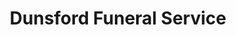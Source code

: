 ---
title: "Dunsford Funeral Service"
url: /lancing/dunsford-funeral-service/
shop: funeral directors
---